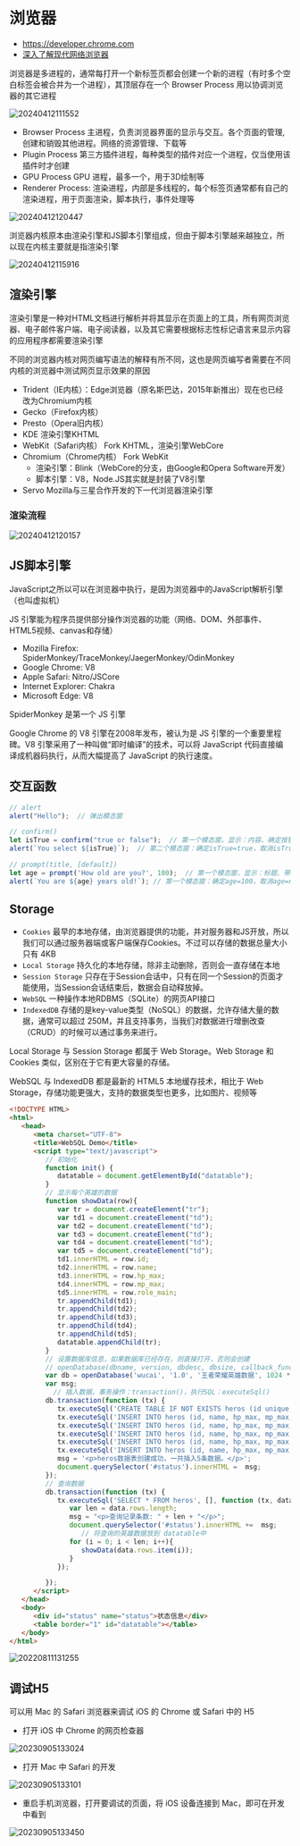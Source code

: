 # 浏览器

- <https://developer.chrome.com>
- [深入了解现代网络浏览器](https://developer.chrome.com/blog/inside-browser-part1)

浏览器是多进程的，通常每打开一个新标签页都会创建一个新的进程（有时多个空白标签会被合并为一个进程），其顶层存在一个 Browser Process 用以协调浏览器的其它进程

![20240412111552](https://image.zuoright.com/20240412111552.png)

- Browser Process 主进程，负责浏览器界面的显示与交互。各个页面的管理,创建和销毁其他进程。网络的资源管理、下载等
- Plugin Process 第三方插件进程，每种类型的插件对应一个进程，仅当使用该插件时才创建
- GPU Process GPU 进程，最多一个，用于3D绘制等
- Renderer Process: 渲染进程，内部是多线程的，每个标签页通常都有自己的渲染进程，用于页面渲染，脚本执行，事件处理等

![20240412120447](https://image.zuoright.com/20240412120447.png)

浏览器内核原本由渲染引擎和JS脚本引擎组成，但由于脚本引擎越来越独立，所以现在内核主要就是指渲染引擎

![20240412115916](https://image.zuoright.com/20240412115916.png)

## 渲染引擎

渲染引擎是一种对HTML文档进行解析并将其显示在页面上的工具，所有网页浏览器、电子邮件客户端、电子阅读器，以及其它需要根据标志性标记语言来显示内容的应用程序都需要渲染引擎

不同的浏览器内核对网页编写语法的解释有所不同，这也是网页编写者需要在不同内核的浏览器中测试网页显示效果的原因

- Trident（IE内核）：Edge浏览器（原名斯巴达，2015年新推出）现在也已经改为Chromium内核
- Gecko（Firefox内核）
- Presto（Opera旧内核）
- KDE 渲染引擎KHTML
- WebKit（Safari内核） Fork KHTML，渲染引擎WebCore
- Chromium（Chrome内核） Fork WebKit
   - 渲染引擎：Blink（WebCore的分支，由Google和Opera Software开发）
   - 脚本引擎：V8，Node.JS其实就是封装了V8引擎
- Servo Mozilla与三星合作开发的下一代浏览器渲染引擎

### 渲染流程

![20240412120157](https://image.zuoright.com/20240412120157.png)

## JS脚本引擎

JavaScript之所以可以在浏览器中执行，是因为浏览器中的JavaScript解析引擎（也叫虚拟机）

JS 引擎能为程序员提供部分操作浏览器的功能（网络、DOM、外部事件、HTML5视频、canvas和存储）

- Mozilla Firefox: SpiderMonkey/TraceMonkey/JaegerMonkey/OdinMonkey
- Google Chrome: V8
- Apple Safari: Nitro/JSCore
- Internet Explorer: Chakra
- Microsoft Edge: V8

SpiderMonkey 是第一个 JS 引擎

Google Chrome 的 V8 引擎在2008年发布，被认为是 JS 引擎的一个重要里程碑。V8 引擎采用了一种叫做“即时编译”的技术，可以将 JavaScript 代码直接编译成机器码执行，从而大幅提高了 JavaScript 的执行速度。

## 交互函数

```js
// alert
alert("Hello");  // 弹出模态窗

// confirm()
let isTrue = confirm("true or false");  // 第一个模态窗，显示：内容、确定按钮、取消按钮
alert(`You select ${isTrue}`);  // 第二个模态窗：确定isTrue=true，取消isTrue=false

// prompt(title, [default])
let age = prompt('How old are you?', 100);  // 第一个模态窗，显示：标题、带默认值的输入框、确定按钮、取消按钮
alert(`You are ${age} years old!`); // 第一个模态窗：确定age=100，取消age=null
```

## Storage

- `Cookies` 最早的本地存储，由浏览器提供的功能，并对服务器和JS开放，所以我们可以通过服务器端或客户端保存Cookies。不过可以存储的数据总量大小只有 4KB
- `Local Storage` 持久化的本地存储，除非主动删除，否则会一直存储在本地
- `Session Storage` 只存在于Session会话中，只有在同一个Session的页面才能使用，当Session会话结束后，数据会自动释放掉。
- `WebSQL` 一种操作本地RDBMS（SQLite）的网页API接口
- `IndexedDB` 存储的是key-value类型（NoSQL）的数据，允许存储大量的数据，通常可以超过 250M，并且支持事务，当我们对数据进行增删改查（CRUD）的时候可以通过事务来进行。

Local Storage 与 Session Storage 都属于 Web Storage。Web Storage 和 Cookies 类似，区别在于它有更大容量的存储。

WebSQL 与 IndexedDB 都是最新的 HTML5 本地缓存技术，相比于 Web Storage，存储功能更强大，支持的数据类型也更多，比如图片、视频等

```html
<!DOCTYPE HTML>
<html>
   <head>
      <meta charset="UTF-8">
      <title>WebSQL Demo</title> 
      <script type="text/javascript">
         // 初始化
         function init() {
            datatable = document.getElementById("datatable");
         }
         // 显示每个英雄的数据
         function showData(row){
            var tr = document.createElement("tr");
            var td1 = document.createElement("td");
            var td2 = document.createElement("td");
            var td3 = document.createElement("td");
            var td4 = document.createElement("td");
            var td5 = document.createElement("td"); 
            td1.innerHTML = row.id;
            td2.innerHTML = row.name;
            td3.innerHTML = row.hp_max;
            td4.innerHTML = row.mp_max;
            td5.innerHTML = row.role_main;
            tr.appendChild(td1);
            tr.appendChild(td2);
            tr.appendChild(td3);
            tr.appendChild(td4);
            tr.appendChild(td5);
            datatable.appendChild(tr);   
         }
         // 设置数据库信息，如果数据库已经存在，则直接打开，否则会创建
         // openDatabase(dbname, version, dbdesc, dbsize, callback_function() {});
         var db = openDatabase('wucai', '1.0', '王者荣耀英雄数据', 1024 * 1024);
         var msg;
           // 插入数据，事务操作：transaction()，执行SQL：executeSql()
         db.transaction(function (tx) {
            tx.executeSql('CREATE TABLE IF NOT EXISTS heros (id unique, name, hp_max, mp_max, role_main)');
            tx.executeSql('INSERT INTO heros (id, name, hp_max, mp_max, role_main) VALUES (10000, "夏侯惇", 7350, 1746, "坦克")');
            tx.executeSql('INSERT INTO heros (id, name, hp_max, mp_max, role_main) VALUES (10001, "钟无艳", 7000, 1760, "战士")');
            tx.executeSql('INSERT INTO heros (id, name, hp_max, mp_max, role_main) VALUES (10002, "张飞", 8341, 100, "坦克")');
            tx.executeSql('INSERT INTO heros (id, name, hp_max, mp_max, role_main) VALUES (10003, "牛魔", 8476, 1926, "坦克")');
            tx.executeSql('INSERT INTO heros (id, name, hp_max, mp_max, role_main) VALUES (10004, "吕布", 7344, 0, "战士")');
            msg = '<p>heros数据表创建成功，一共插入5条数据。</p>';
            document.querySelector('#status').innerHTML =  msg;
         });
         // 查询数据
         db.transaction(function (tx) {
            tx.executeSql('SELECT * FROM heros', [], function (tx, data) {
               var len = data.rows.length;
               msg = "<p>查询记录条数: " + len + "</p>";
               document.querySelector('#status').innerHTML +=  msg;
                  // 将查询的英雄数据放到 datatable中
               for (i = 0; i < len; i++){
                  showData(data.rows.item(i));
               }
            });

         });
      </script>
   </head> 
   <body>
      <div id="status" name="status">状态信息</div>
      <table border="1" id="datatable"></table>
   </body> 
</html>
```

![20220811131255](http://image.zuoright.com/20220811131255.png)

## 调试H5

可以用 Mac 的 Safari 浏览器来调试 iOS 的 Chrome 或 Safari 中的 H5

- 打开 iOS 中 Chrome 的网页检查器

![20230905133024](https://image.zuoright.com/20230905133024.png)

- 打开 Mac 中 Safari 的开发

![20230905133101](https://image.zuoright.com/20230905133101.png)

- 重启手机浏览器，打开要调试的页面，将 iOS 设备连接到 Mac，即可在开发中看到

![20230905133450](https://image.zuoright.com/20230905133450.png)
